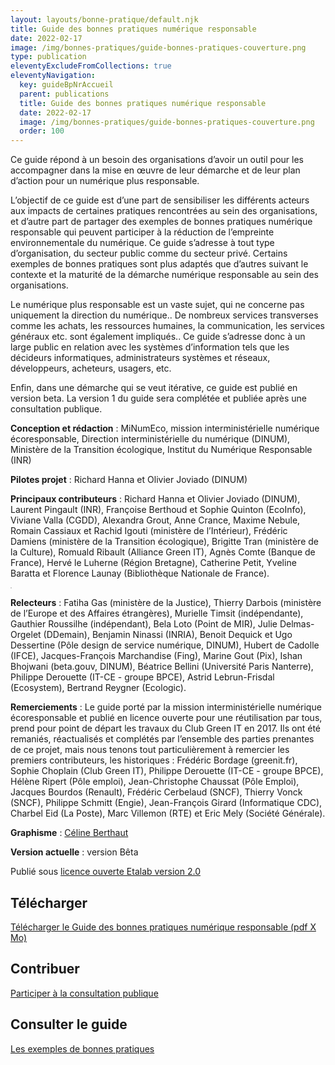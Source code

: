 ```yaml
---
layout: layouts/bonne-pratique/default.njk
title: Guide des bonnes pratiques numérique responsable
date: 2022-02-17
image: /img/bonnes-pratiques/guide-bonnes-pratiques-couverture.png
type: publication
eleventyExcludeFromCollections: true
eleventyNavigation:
  key: guideBpNrAccueil
  parent: publications
  title: Guide des bonnes pratiques numérique responsable
  date: 2022-02-17
  image: /img/bonnes-pratiques/guide-bonnes-pratiques-couverture.png
  order: 100
---
```


Ce guide répond à un besoin des organisations d’avoir un outil pour les accompagner dans la mise en œuvre de leur démarche et de leur plan d’action pour un numérique plus responsable.

L’objectif de ce guide est d’une part de sensibiliser les différents acteurs aux impacts de certaines pratiques rencontrées au sein des organisations, et d’autre part de partager des exemples de bonnes pratiques numérique responsable qui peuvent participer à la réduction de l’empreinte environnementale du numérique. Ce guide s’adresse à tout type d’organisation, du secteur public comme du secteur privé. Certains exemples de bonnes pratiques sont plus adaptés que d’autres suivant le contexte et la maturité de la démarche numérique responsable au sein des organisations.

Le numérique plus responsable est un vaste sujet, qui ne concerne pas uniquement la direction du numérique.. De nombreux services transverses comme les achats, les ressources humaines, la communication, les services généraux etc. sont également impliqués.. Ce guide s’adresse donc à un large public en relation avec les systèmes d’information tels que les décideurs informatiques, administrateurs systèmes et réseaux, développeurs, acheteurs, usagers, etc.

Enfin, dans une démarche qui se veut itérative, ce guide est publié en version beta. La version 1 du guide sera complétée et publiée après une consultation publique.

<div class="fr-grid-row fr-grid-row--gutters">
  <div class="fr-col-12 fr-col-md-6">

**Conception et rédaction** : MiNumEco, mission interministérielle numérique écoresponsable, Direction interministérielle du numérique (DINUM), Ministère de la Transition écologique, Institut du Numérique Responsable (INR)

**Pilotes projet** : Richard Hanna et Olivier Joviado (DINUM)

**Principaux contributeurs** : Richard Hanna et Olivier Joviado (DINUM), Laurent Pingault (INR), Françoise Berthoud et Sophie Quinton (EcoInfo), Viviane Valla (CGDD), Alexandra Grout, Anne Crance, Maxime Nebule, Romain Cassiaux et Rachid Igouti (ministère de l’Intérieur), Frédéric Damiens (ministère de la Transition écologique), Brigitte Tran (ministère de la Culture), Romuald Ribault (Alliance Green IT), Agnès Comte (Banque de France), Hervé le Luherne (Région Bretagne), Catherine Petit, Yveline Baratta et Florence Launay (Bibliothèque Nationale de France).

  </div>
  <div class="fr-col-12 fr-col-md-6">
    <a target="_self" href="#" title="Télécharger le Guide des bonnes pratiques numérique responsable (pdf X Mo)" onclick="return tag.click.send({elem:this, name:'guide-bonnes-pratiques-numerique-responsable.pdf', type:'download'});"><img src="{{ image }}" class="fr-responsive-img" alt="" style="border: 1px solid #ccc"></a>
  </div>
</div>

**Relecteurs** : Fatiha Gas (ministère de la Justice), Thierry Darbois (ministère de l’Europe et des Affaires étrangères), Murielle Timsit (indépendante), Gauthier Roussilhe (indépendant), Bela Loto (Point de MIR), Julie Delmas-Orgelet (DDemain), Benjamin Ninassi (INRIA), Benoit Dequick et Ugo Dessertine (Pôle design de service numérique, DINUM), Hubert de Cadolle (IFCE), Jacques-François Marchandise (Fing), Marine Gout (Pix), Ishan Bhojwani (beta.gouv, DINUM), Béatrice Bellini (Université Paris Nanterre), Philippe Derouette (IT-CE - groupe BPCE), Astrid Lebrun-Frisdal (Ecosystem), Bertrand Reygner (Ecologic).

**Remerciements** : Le guide porté par la mission interministérielle numérique écoresponsable et publié en licence ouverte pour une réutilisation par tous, prend pour point de départ les travaux du Club Green IT en 2017. Ils ont été remaniés, réactualisés et complétés par l’ensemble des parties prenantes de ce projet, mais nous tenons tout particulièrement à remercier les premiers contributeurs, les historiques  : Frédéric Bordage (greenit.fr), Sophie Choplain (Club Green IT), Philippe Derouette (IT-CE - groupe BPCE), Hélène Ripert (Pôle emploi), Jean-Christophe Chaussat (Pôle Emploi), Jacques Bourdos (Renault), Frédéric Cerbelaud (SNCF), Thierry Vonck (SNCF), Philippe Schmitt (Engie), Jean-François Girard (Informatique CDC), Charbel Eid (La Poste), Marc Villemon (RTE) et Eric Mely (Société Générale).

**Graphisme** : [Céline Berthaut](https://celineberthaut.fr/)

**Version actuelle** : version Bêta

Publié sous [licence ouverte Etalab version 2.0](https://github.com/etalab/licence-ouverte/blob/master/LO.md)

## Télécharger

<a class="fr-link fr-fi-download-line fr-link--icon-right" target="_self" href="#" onclick="return tag.click.send({elem:this, name:'guide-bonnes-pratiques-numerique-responsable.pdf', type:'download'});">Télécharger le Guide des bonnes pratiques numérique responsable (pdf X Mo)</a>

## Contribuer

<a class="fr-link fr-fi-external-link-line fr-link--icon-right" href="#">Participer à la consultation publique</a>

## Consulter le guide

<nav>
<a class="fr-link fr-fi-arrow-right-line fr-link--icon-right" href="/publications/bonnes-pratiques/bonnes-pratiques/">Les exemples de bonnes pratiques</a>
</nav>